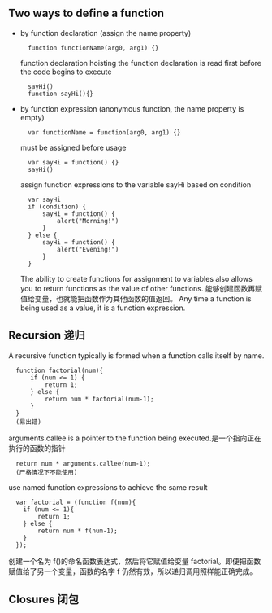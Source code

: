 
## Two ways to define a function

* by function declaration (assign the name property)

        function functionName(arg0, arg1) {}
        
  function declaration hoisting
  the function declaration is read first before the code begins to execute

        
        sayHi()
        function sayHi(){}
    
* by function expression (anonymous function, the name property is empty)

        var functionName = function(arg0, arg1) {}
        
  must be assigned before usage
  
        var sayHi = function() {}
        sayHi()
        
  assign function expressions to the variable sayHi based on condition
  
        var sayHi
        if (condition) {
            sayHi = function() {
                alert("Morning!")
            }
        } else {
            sayHi = function() {
                alert("Evening!")
            }
        }
        
  The ability to create functions for assignment to variables also allows you to return functions as the value of other functions. 能够创建函数再赋值给变量，也就能把函数作为其他函数的值返回。
  Any time a function is being used as a value, it is a function expression.
        
## Recursion 递归

A recursive function typically is formed when a function calls itself by name.

      function factorial(num){ 
          if (num <= 1) {
              return 1; 
          } else {
              return num * factorial(num-1); 
          }
      }
      (易出错)

arguments.callee is a pointer to the function being executed.是一个指向正在执行的函数的指针
 
      return num * arguments.callee(num-1);
      (严格情况下不能使用)
      
use named function expressions to achieve the same result

      var factorial = (function f(num){
        if (num <= 1){
            return 1;
        } else {
            return num * f(num-1);
        } 
      });
      
创建一个名为 f()的命名函数表达式，然后将它赋值给变量 factorial。即便把函数赋值给了另一个变量，函数的名字 f 仍然有效，所以递归调用照样能正确完成。

## Closures 闭包